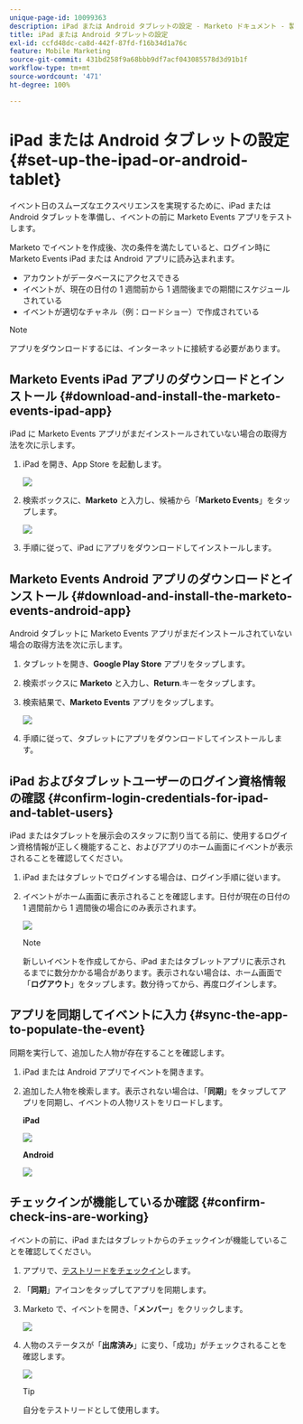 ```yaml
---
unique-page-id: 10099363
description: iPad または Android タブレットの設定 - Marketo ドキュメント - 製品ドキュメント
title: iPad または Android タブレットの設定
exl-id: ccfd48dc-ca8d-442f-87fd-f16b34d1a76c
feature: Mobile Marketing
source-git-commit: 431bd258f9a68bbb9df7acf043085578d3d91b1f
workflow-type: tm+mt
source-wordcount: '471'
ht-degree: 100%

---
```


# iPad または Android タブレットの設定 {#set-up-the-ipad-or-android-tablet}

イベント日のスムーズなエクスペリエンスを実現するために、iPad または Android タブレットを準備し、イベントの前に Marketo Events アプリをテストします。

Marketo でイベントを作成後、次の条件を満たしていると、ログイン時に Marketo Events iPad または Android アプリに読み込まれます。

* アカウントがデータベースにアクセスできる
* イベントが、現在の日付の 1 週間前から 1 週間後までの期間にスケジュールされている
* イベントが適切なチャネル（例：ロードショー）で作成されている

>[!NOTE]
>
>アプリをダウンロードするには、インターネットに接続する必要があります。

## Marketo Events iPad アプリのダウンロードとインストール {#download-and-install-the-marketo-events-ipad-app}

iPad に Marketo Events アプリがまだインストールされていない場合の取得方法を次に示します。

1. iPad を開き、App Store を起動します。

   ![](assets/image2016-4-14-15-3a52-3a19.png)

1. 検索ボックスに、**Marketo** と入力し、候補から「**Marketo Events**」をタップします。

   ![](assets/image2016-4-14-16-3a0-3a3.png)

1. 手順に従って、iPad にアプリをダウンロードしてインストールします。

## Marketo Events Android アプリのダウンロードとインストール {#download-and-install-the-marketo-events-android-app}

Android タブレットに Marketo Events アプリがまだインストールされていない場合の取得方法を次に示します。

1. タブレットを開き、**Google Play Store** アプリをタップします。
1. 検索ボックスに **Marketo** と入力し、**Return**.キーをタップします。
1. 検索結果で、**Marketo Events** アプリをタップします。

   ![](assets/image2016-4-15-14-3a42-3a11.png)

1. 手順に従って、タブレットにアプリをダウンロードしてインストールします。

## iPad およびタブレットユーザーのログイン資格情報の確認 {#confirm-login-credentials-for-ipad-and-tablet-users}

iPad またはタブレットを展示会のスタッフに割り当てる前に、使用するログイン資格情報が正しく機能すること、およびアプリのホーム画面にイベントが表示されることを確認してください。

1. iPad またはタブレットでログインする場合は、ログイン手順に従います。
1. イベントがホーム画面に表示されることを確認します。日付が現在の日付の 1 週間前から 1 週間後の場合にのみ表示されます。

   ![](assets/image2016-4-15-15-3a29-3a0.png)

   >[!NOTE]
   >
   >新しいイベントを作成してから、iPad またはタブレットアプリに表示されるまでに数分かかる場合があります。表示されない場合は、ホーム画面で「**ログアウト**」をタップします。数分待ってから、再度ログインします。

## アプリを同期してイベントに入力 {#sync-the-app-to-populate-the-event}

同期を実行して、追加した人物が存在することを確認します。

1. iPad または Android アプリでイベントを開きます。
1. 追加した人物を検索します。表示されない場合は、「**同期**」をタップしてアプリを同期し、イベントの人物リストをリロードします。

   **iPad**

   ![](assets/image2016-4-12-14-3a25-3a13.png)

   **Android**

   ![](assets/screenshot-2016-04-15-14-14-08-sync-button.png)

## チェックインが機能しているか確認 {#confirm-check-ins-are-working}

イベントの前に、iPad またはタブレットからのチェックインが機能していることを確認してください。

1. アプリで、[テストリードをチェックイン](/help/marketo/product-docs/core-marketo-concepts/mobile-apps/event-check-in/check-people-into-your-event-from-your-tablet.md)します。
1. 「**同期**」アイコンをタップしてアプリを同期します。
1. Marketo で、イベントを開き、「**メンバー**」をクリックします。

   ![](assets/image2016-4-15-15-3a32-3a42.png)

1. 人物のステータスが「**出席済み**」に変り、「成功」がチェックされることを確認します。

   ![](assets/image2016-4-18-14-3a11-3a36.png)

   >[!TIP]
   >
   >自分をテストリードとして使用します。
